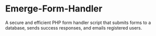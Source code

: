 # Emerge-Form-Handler
A secure and efficient PHP form handler script that submits forms to a database, sends success responses, and emails registered users.
